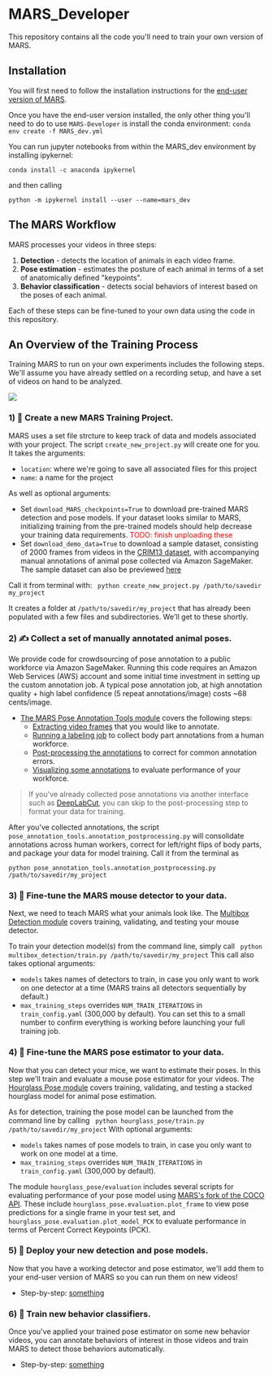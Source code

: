 
# MARS_Developer
This repository contains all the code you'll need to train your own version of MARS.

## Installation
You will first need to follow the installation instructions for the [end-user version of MARS](https://github.com/neuroethology/MARS).

Once you have the end-user version installed, the only other thing you'll need to do to use `MARS-Developer` is install the conda environment:
```conda env create -f MARS_dev.yml```

You can run jupyter notebooks from within the MARS_dev environment by installing ipykernel:
```
conda install -c anaconda ipykernel
```
and then calling
```
python -m ipykernel install --user --name=mars_dev
```


## The MARS Workflow
MARS processes your videos in three steps:
1) **Detection** - detects the location of animals in each video frame.
2) **Pose estimation** - estimates the posture of each animal in terms of a set of anatomically defined "keypoints".
3) **Behavior classification** - detects social behaviors of interest based on the poses of each animal.

Each of these steps can be fine-tuned to your own data using the code in this repository.

## An Overview of the Training Process
Training MARS to run on your own experiments includes the following steps. We'll assume you have already settled on a recording setup, and have a set of videos on hand to be analyzed.

[![](pose_annotation_tools/docs/jupyter_button.jpg)](MARS_tutorial.ipynb)

### 1) 📁 Create a new MARS Training Project.
MARS uses a set file strcture to keep track of data and models associated with your project. The script `create_new_project.py` will create one for you. It takes the arguments:

* `location`: where we're going to save all associated files for this project
* `name`: a name for the project

As well as optional arguments:
* Set `download_MARS_checkpoints=True` to download pre-trained MARS detection and pose models. If your dataset looks similar to MARS, initializing training from the pre-trained models should help decrease your training data requirements. <font color=red>TODO: finish unploading these</font>
* Set `download_demo_data=True` to download a sample dataset, consisting of 2000 frames from videos in the [CRIM13 dataset](https://data.caltech.edu/records/1892), with accompanying manual annotations of animal pose collected via Amazon SageMaker. The sample dataset can also be previewed [here](https://drive.google.com/drive/u/0/folders/1J73k-RC1CyJQOjUdWr-75P3w_mfpRvXr)

Call it from terminal with:
``` python create_new_project.py /path/to/savedir my_project```

It creates a folder at `/path/to/savedir/my_project` that has already been populated with a few files and subdirectories. We'll get to these shortly.

### 2) ✍️ Collect a set of manually annotated animal poses.
We provide code for crowdsourcing of pose annotation to a public workforce via Amazon SageMaker. Running this code requires an Amazon Web Services (AWS) account and some initial time investment in setting up the custom annotation job. A typical pose annotation job, at high annotation quality + high label confidence (5 repeat annotations/image) costs ~68 cents/image.
 - [The MARS Pose Annotation Tools module](pose_annotation_tools#mars-pose-annotation-tools-a-module-for-crowdsourcing-pose-estimation) covers the following steps:
   - [Extracting video frames](pose_annotation_tools#1-extract-video-frames-for-annotation) that you would like to annotate.
   - [Running a labeling job](pose_annotation_tools#2-run-an-annotation-job-on-aws) to collect body part annotations from a human workforce.
   - [Post-processing the annotations](pose_annotation_tools#3-post-process-manual-pose-annotations) to correct for common annotation errors.
   - [Visualizing some annotations](pose_annotation_tools#4-visualize-some-annotations) to evaluate performance of your workforce.

> If you've already collected pose annotations via another interface such as [DeepLabCut](https://github.com/DeepLabCut/DeepLabCut/blob/master/docs/UseOverviewGuide.md#label-frames), you can skip to the post-processing step to format your data for training.

After you've collected annotations, the script `pose_annotation_tools.annotation_postprocessing.py` will consolidate annotations across human workers, correct for left/right flips of body parts, and package your data for model training. Call it from the terminal as

```python pose_annotation_tools.annotation_postprocessing.py /path/to/savedir/my_project```

### 3) 🎯 Fine-tune the MARS mouse detector to your data.
Next, we need to teach MARS what your animals look like. The [Multibox Detection module](multibox_detection) covers training, validating, and testing your mouse detector.

To train your detection model(s) from the command line, simply call
``` python multibox_detection/train.py /path/to/savedir/my_project```
This call also takes optional arguments:
* `models` takes names of detectors to train, in case you only want to work on one detector at a time (MARS trains all detectors sequentially by default.)
* `max_training_steps` overrides `NUM_TRAIN_ITERATIONS` in `train_config.yaml` (300,000 by default). You can set this to a small number to confirm everything is working before launching your full training job.

### 4) 🐁 Fine-tune the MARS pose estimator to your data.
Now that you can detect your mice, we want to estimate their poses. In this step we'll train and evaluate a mouse pose estimator for your videos. The [Hourglass Pose module](hourglass_pose) covers training, validating, and testing a stacked hourglass model for animal pose estimation.

As for detection, training the pose model can be launched from the command line by calling
``` python hourglass_pose/train.py /path/to/savedir/my_project```
With optional arguments:
* `models` takes names of pose models to train, in case you only want to work on one model at a time.
* `max_training_steps` overrides `NUM_TRAIN_ITERATIONS` in `train_config.yaml` (300,000 by default).

The module `hourglass_pose/evaluation` includes several scripts for evaluating performance of your pose model using [MARS's fork of the COCO API](https://github.com/neuroethology/MARS_pycocotools). These include `hourglass_pose.evaluation.plot_frame` to view pose predictions for a single frame in your test set, and `hourglass_pose.evaluation.plot_model_PCK` to evaluate performance in terms of Percent Correct Keypoints (PCK).

### 5) 🚀 Deploy your new detection and pose models.
Now that you have a working detector and pose estimator, we'll add them to your end-user version of MARS so you can run them on new videos!
 - Step-by-step: [something]()

### 6) 💪 Train new behavior classifiers.
Once you've applied your trained pose estimator on some new behavior videos, you can annotate behaviors of interest in those videos and train MARS to detect those behaviors automatically.
 - Step-by-step: [something]()
